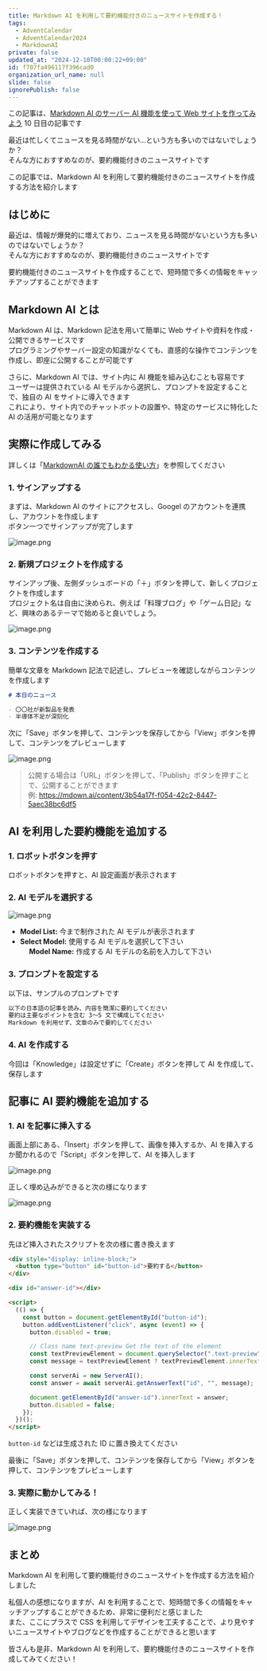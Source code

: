 ```yaml
---
title: Markdown AI を利用して要約機能付きのニュースサイトを作成する！
tags:
  - AdventCalendar
  - AdventCalendar2024
  - MarkdownAI
private: false
updated_at: "2024-12-10T00:00:22+09:00"
id: f707fa496117f396cad0
organization_url_name: null
slide: false
ignorePublish: false
---
```


この記事は、[Markdown AI のサーバー AI 機能を使って Web サイトを作ってみよう](https://qiita.com/advent-calendar/2024/markdownai) 10 日目の記事です

最近は忙しくてニュースを見る時間がない…という方も多いのではないでしょうか？  
そんな方におすすめなのが、要約機能付きのニュースサイトです

この記事では、Markdown AI を利用して要約機能付きのニュースサイトを作成する方法を紹介します

## はじめに

最近は、情報が爆発的に増えており、ニュースを見る時間がないという方も多いのではないでしょうか？  
そんな方におすすめなのが、要約機能付きのニュースサイトです

要約機能付きのニュースサイトを作成することで、短時間で多くの情報をキャッチアップすることができます

## Markdown AI とは

Markdown AI は、Markdown 記法を用いて簡単に Web サイトや資料を作成・公開できるサービスです  
プログラミングやサーバー設定の知識がなくても、直感的な操作でコンテンツを作成し、即座に公開することが可能です

さらに、Markdown AI では、サイト内に AI 機能を組み込むことも容易です  
ユーザーは提供されている AI モデルから選択し、プロンプトを設定することで、独自の AI をサイトに導入できます  
これにより、サイト内でのチャットボットの設置や、特定のサービスに特化した AI の活用が可能となります

## 実際に作成してみる

詳しくは「[MarkdownAI の誰でもわかる使い方](https://qiita.com/mdown_ai_jpn/items/d3e281565c876a0bd64f)」を参照してください

### 1. サインアップする

まずは、Markdown AI のサイトにアクセスし、Googel のアカウントを連携し、アカウントを作成します  
ボタン一つでサインアップが完了します

![image.png](https://qiita-image-store.s3.ap-northeast-1.amazonaws.com/0/3480180/ac6d8b98-11b0-3738-6492-d9bd71610780.png)

### 2. 新規プロジェクトを作成する

サインアップ後、左側ダッシュボードの「＋」ボタンを押して、新しくプロジェクトを作成します  
プロジェクト名は自由に決められ、例えば「料理ブログ」や「ゲーム日記」など、興味のあるテーマで始めると良いでしょう。

![image.png](https://qiita-image-store.s3.ap-northeast-1.amazonaws.com/0/3480180/64f3ec60-deda-7666-095e-62fd351e3bc4.png)

### 3. コンテンツを作成する

簡単な文章を Markdown 記法で記述し、プレビューを確認しながらコンテンツを作成します

```markdown
# 本日のニュース

- 〇〇社が新製品を発表
- 半導体不足が深刻化
```

次に「Save」ボタンを押して、コンテンツを保存してから「View」ボタンを押して、コンテンツをプレビューします

![image.png](https://qiita-image-store.s3.ap-northeast-1.amazonaws.com/0/3480180/3601f742-69d5-773c-56a6-7a1067b7b76b.png)

> 公開する場合は「URL」ボタンを押して、「Publish」ボタンを押すことで、公開することができます  
> 例: https://mdown.ai/content/3b54a17f-f054-42c2-8447-5aec38bc6df5

## AI を利用した要約機能を追加する

### 1. ロボットボタンを押す

ロボットボタンを押すと、AI 設定画面が表示されます

### 2. AI モデルを選択する

![image.png](https://qiita-image-store.s3.ap-northeast-1.amazonaws.com/0/3480180/db845533-aec7-0ccb-aa53-8a88602e8d00.png)

- **Model List:** 今まで制作された AI モデルが表示されます
- **Select Model:** 使用する AI モデルを選択して下さい  
  　 **Model Name:** 作成する AI モデルの名前を入力して下さい

### 3. プロンプトを設定する

以下は、サンプルのプロンプトです

```markdown
以下の日本語の記事を読み、内容を簡潔に要約してください
要約は主要なポイントを含む 3〜5 文で構成してください
Markdown を利用せず、文章のみで要約してください
```

### 4. AI を作成する

今回は「Knowledge」は設定せずに「Create」ボタンを押して AI を作成して、保存します

## 記事に AI 要約機能を追加する

### 1. AI を記事に挿入する

画面上部にある、「Insert」ボタンを押して、画像を挿入するか、AI を挿入するか聞かれるので「Script」ボタンを押して、AI を挿入します

![image.png](https://qiita-image-store.s3.ap-northeast-1.amazonaws.com/0/3480180/d38a4c88-f7e4-60bb-2018-4d798a350d3c.png)

正しく埋め込みができると次の様になります

![image.png](https://qiita-image-store.s3.ap-northeast-1.amazonaws.com/0/3480180/32ced5dc-778f-2fec-b28a-f5e67fd1c6ff.png)

### 2. 要約機能を実装する

先ほど挿入されたスクリプトを次の様に書き換えます

```html
<div style="display: inline-block;">
  <button type="button" id="button-id">要約する</button>
</div>

<div id="answer-id"></div>

<script>
  (() => {
    const button = document.getElementById("button-id");
    button.addEventListener("click", async (event) => {
      button.disabled = true;

      // Class name text-preview Get the text of the element
      const textPreviewElement = document.querySelector(".text-preview");
      const message = textPreviewElement ? textPreviewElement.innerText : "";

      const serverAi = new ServerAI();
      const answer = await serverAi.getAnswerText("id", "", message);

      document.getElementById("answer-id").innerText = answer;
      button.disabled = false;
    });
  })();
</script>
```

`button-id` などは生成された ID に置き換えてください

最後に「Save」ボタンを押して、コンテンツを保存してから「View」ボタンを押して、コンテンツをプレビューします

### 3. 実際に動かしてみる！

正しく実装できていれば、次の様になります

![image.png](https://qiita-image-store.s3.ap-northeast-1.amazonaws.com/0/3480180/48fd1653-2df1-274d-724b-6d6259a8bd0a.png)

## まとめ

Markdown AI を利用して要約機能付きのニュースサイトを作成する方法を紹介しました

私個人の感想になりますが、AI を利用することで、短時間で多くの情報をキャッチアップすることができるため、非常に便利だと感じました  
また、ここにプラスで CSS を利用してデザインを工夫することで、より見やすいニュースサイトやブログなどを作成することができると思います

皆さんも是非、Markdown AI を利用して、要約機能付きのニュースサイトを作成してみてください！
